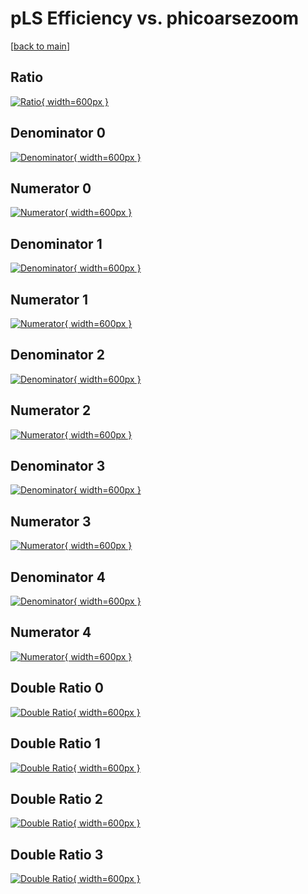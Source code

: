 # pLS Efficiency vs. phicoarsezoom

[[back to main](./)]



## Ratio

[![Ratio](../mtv/var/pLS_loweta_11_0_eff_phicoarsezoom.png){ width=600px }](../mtv/var/pLS_loweta_11_0_eff_phicoarsezoom.pdf)

## Denominator 0

[![Denominator](../mtv/den/pLS_loweta_11_0_eff_phicoarsezoom_den0.png){ width=600px }](../mtv/den/pLS_loweta_11_0_eff_phicoarsezoom_den0.pdf)

## Numerator 0

[![Numerator](../mtv/num/pLS_loweta_11_0_eff_phicoarsezoom_num0.png){ width=600px }](../mtv/num/pLS_loweta_11_0_eff_phicoarsezoom_num0.pdf)

## Denominator 1

[![Denominator](../mtv/den/pLS_loweta_11_0_eff_phicoarsezoom_den1.png){ width=600px }](../mtv/den/pLS_loweta_11_0_eff_phicoarsezoom_den1.pdf)

## Numerator 1

[![Numerator](../mtv/num/pLS_loweta_11_0_eff_phicoarsezoom_num1.png){ width=600px }](../mtv/num/pLS_loweta_11_0_eff_phicoarsezoom_num1.pdf)

## Denominator 2

[![Denominator](../mtv/den/pLS_loweta_11_0_eff_phicoarsezoom_den2.png){ width=600px }](../mtv/den/pLS_loweta_11_0_eff_phicoarsezoom_den2.pdf)

## Numerator 2

[![Numerator](../mtv/num/pLS_loweta_11_0_eff_phicoarsezoom_num2.png){ width=600px }](../mtv/num/pLS_loweta_11_0_eff_phicoarsezoom_num2.pdf)

## Denominator 3

[![Denominator](../mtv/den/pLS_loweta_11_0_eff_phicoarsezoom_den3.png){ width=600px }](../mtv/den/pLS_loweta_11_0_eff_phicoarsezoom_den3.pdf)

## Numerator 3

[![Numerator](../mtv/num/pLS_loweta_11_0_eff_phicoarsezoom_num3.png){ width=600px }](../mtv/num/pLS_loweta_11_0_eff_phicoarsezoom_num3.pdf)

## Denominator 4

[![Denominator](../mtv/den/pLS_loweta_11_0_eff_phicoarsezoom_den4.png){ width=600px }](../mtv/den/pLS_loweta_11_0_eff_phicoarsezoom_den4.pdf)

## Numerator 4

[![Numerator](../mtv/num/pLS_loweta_11_0_eff_phicoarsezoom_num4.png){ width=600px }](../mtv/num/pLS_loweta_11_0_eff_phicoarsezoom_num4.pdf)

## Double Ratio 0

[![Double Ratio](../mtv/ratio/pLS_loweta_11_0_eff_phicoarsezoom_ratio0.png){ width=600px }](../mtv/ratio/pLS_loweta_11_0_eff_phicoarsezoom_ratio0.pdf)

## Double Ratio 1

[![Double Ratio](../mtv/ratio/pLS_loweta_11_0_eff_phicoarsezoom_ratio1.png){ width=600px }](../mtv/ratio/pLS_loweta_11_0_eff_phicoarsezoom_ratio1.pdf)

## Double Ratio 2

[![Double Ratio](../mtv/ratio/pLS_loweta_11_0_eff_phicoarsezoom_ratio2.png){ width=600px }](../mtv/ratio/pLS_loweta_11_0_eff_phicoarsezoom_ratio2.pdf)

## Double Ratio 3

[![Double Ratio](../mtv/ratio/pLS_loweta_11_0_eff_phicoarsezoom_ratio3.png){ width=600px }](../mtv/ratio/pLS_loweta_11_0_eff_phicoarsezoom_ratio3.pdf)


